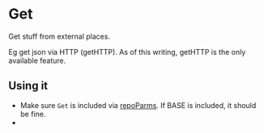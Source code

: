 # Get

Get stuff from external places. 

Eg get json via HTTP (getHTTP). As of this writing, getHTTP is the only available feature.

## Using it

* Make sure `Get` is included via [repoParms](https://github.com/ksandom/achel/blob/master/docs/programming/creatingARepositoryWithProfiles.md#use-repoparmdefinepackages-to-create-a-profile). If BASE is included, it should be fine.
* 
